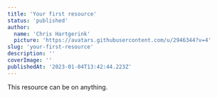 ```yaml
---
title: 'Your first resource'
status: 'published'
author:
  name: 'Chris Hartgerink'
  picture: 'https://avatars.githubusercontent.com/u/2946344?v=4'
slug: 'your-first-resource'
description: ''
coverImage: ''
publishedAt: '2023-01-04T13:42:44.223Z'
---
```


This resource can be on anything.


